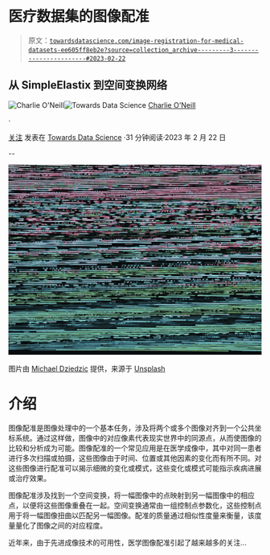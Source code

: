 # 医疗数据集的图像配准

> 原文：[`towardsdatascience.com/image-registration-for-medical-datasets-ee605ff8eb2e?source=collection_archive---------3-----------------------#2023-02-22`](https://towardsdatascience.com/image-registration-for-medical-datasets-ee605ff8eb2e?source=collection_archive---------3-----------------------#2023-02-22)

## 从 SimpleElastix 到空间变换网络

[](https://charlieoneill.medium.com/?source=post_page-----ee605ff8eb2e--------------------------------)![Charlie O'Neill](https://charlieoneill.medium.com/?source=post_page-----ee605ff8eb2e--------------------------------)[](https://towardsdatascience.com/?source=post_page-----ee605ff8eb2e--------------------------------)![Towards Data Science](https://towardsdatascience.com/?source=post_page-----ee605ff8eb2e--------------------------------) [Charlie O'Neill](https://charlieoneill.medium.com/?source=post_page-----ee605ff8eb2e--------------------------------)

·

[关注](https://medium.com/m/signin?actionUrl=https%3A%2F%2Fmedium.com%2F_%2Fsubscribe%2Fuser%2F2742adff9d49&operation=register&redirect=https%3A%2F%2Ftowardsdatascience.com%2Fimage-registration-for-medical-datasets-ee605ff8eb2e&user=Charlie+O%27Neill&userId=2742adff9d49&source=post_page-2742adff9d49----ee605ff8eb2e---------------------post_header-----------) 发表在 [Towards Data Science](https://towardsdatascience.com/?source=post_page-----ee605ff8eb2e--------------------------------) ·31 分钟阅读·2023 年 2 月 22 日[](https://medium.com/m/signin?actionUrl=https%3A%2F%2Fmedium.com%2F_%2Fvote%2Ftowards-data-science%2Fee605ff8eb2e&operation=register&redirect=https%3A%2F%2Ftowardsdatascience.com%2Fimage-registration-for-medical-datasets-ee605ff8eb2e&user=Charlie+O%27Neill&userId=2742adff9d49&source=-----ee605ff8eb2e---------------------clap_footer-----------)

--

[](https://medium.com/m/signin?actionUrl=https%3A%2F%2Fmedium.com%2F_%2Fbookmark%2Fp%2Fee605ff8eb2e&operation=register&redirect=https%3A%2F%2Ftowardsdatascience.com%2Fimage-registration-for-medical-datasets-ee605ff8eb2e&source=-----ee605ff8eb2e---------------------bookmark_footer-----------)![](img/ec059b4593a0bbe23845d204100454c1.png)

图片由 [Michael Dziedzic](https://unsplash.com/@lazycreekimages?utm_source=medium&utm_medium=referral) 提供，来源于 [Unsplash](https://unsplash.com/?utm_source=medium&utm_medium=referral)

# 介绍

图像配准是图像处理中的一个基本任务，涉及将两个或多个图像对齐到一个公共坐标系统。通过这样做，图像中的对应像素代表现实世界中的同源点，从而使图像的比较和分析成为可能。图像配准的一个常见应用是在医学成像中，其中对同一患者进行多次扫描或拍摄，这些图像由于时间、位置或其他因素的变化而有所不同。对这些图像进行配准可以揭示细微的变化或模式，这些变化或模式可能指示疾病进展或治疗效果。

图像配准涉及找到一个空间变换，将一幅图像中的点映射到另一幅图像中的相应点，以便将这些图像重叠在一起。空间变换通常由一组控制点参数化，这些控制点用于将一幅图像扭曲以匹配另一幅图像。配准的质量通过相似性度量来衡量，该度量量化了图像之间的对应程度。

近年来，由于先进成像技术的可用性，医学图像配准引起了越来越多的关注…
